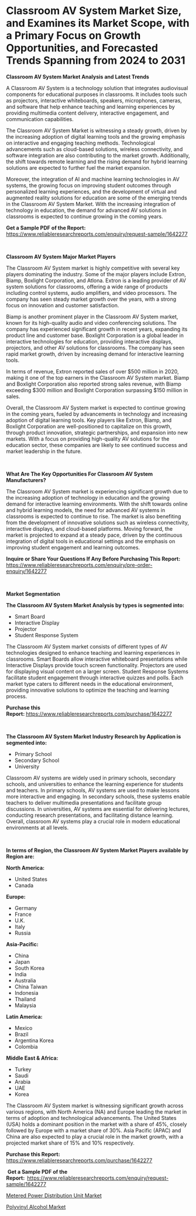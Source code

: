 <p><h1>Classroom AV System Market Size, and Examines its Market Scope, with a Primary Focus on Growth Opportunities, and Forecasted Trends Spanning from 2024 to 2031</h1></p><p><strong>Classroom AV System Market Analysis and Latest Trends</strong></p>
<p><p>A Classroom AV System is a technology solution that integrates audiovisual components for educational purposes in classrooms. It includes tools such as projectors, interactive whiteboards, speakers, microphones, cameras, and software that help enhance teaching and learning experiences by providing multimedia content delivery, interactive engagement, and communication capabilities.</p><p>The Classroom AV System Market is witnessing a steady growth, driven by the increasing adoption of digital learning tools and the growing emphasis on interactive and engaging teaching methods. Technological advancements such as cloud-based solutions, wireless connectivity, and software integration are also contributing to the market growth. Additionally, the shift towards remote learning and the rising demand for hybrid learning solutions are expected to further fuel the market expansion.</p><p>Moreover, the integration of AI and machine learning technologies in AV systems, the growing focus on improving student outcomes through personalized learning experiences, and the development of virtual and augmented reality solutions for education are some of the emerging trends in the Classroom AV System Market. With the increasing integration of technology in education, the demand for advanced AV solutions in classrooms is expected to continue growing in the coming years.</p></p>
<p><strong>Get a Sample PDF of the Report:&nbsp;</strong> <a href="https://www.reliableresearchreports.com/enquiry/request-sample/1642277">https://www.reliableresearchreports.com/enquiry/request-sample/1642277</a></p>
<p>&nbsp;</p>
<p><strong>Classroom AV System Major Market Players</strong></p>
<p><p>The Classroom AV System market is highly competitive with several key players dominating the industry. Some of the major players include Extron, Biamp, Boxlight Corporation, and Atlona. Extron is a leading provider of AV system solutions for classrooms, offering a wide range of products including control systems, audio amplifiers, and video processors. The company has seen steady market growth over the years, with a strong focus on innovation and customer satisfaction.</p><p>Biamp is another prominent player in the Classroom AV System market, known for its high-quality audio and video conferencing solutions. The company has experienced significant growth in recent years, expanding its product line and customer base. Boxlight Corporation is a global leader in interactive technologies for education, providing interactive displays, projectors, and other AV solutions for classrooms. The company has seen rapid market growth, driven by increasing demand for interactive learning tools.</p><p>In terms of revenue, Extron reported sales of over $500 million in 2020, making it one of the top earners in the Classroom AV System market. Biamp and Boxlight Corporation also reported strong sales revenue, with Biamp exceeding $300 million and Boxlight Corporation surpassing $150 million in sales.</p><p>Overall, the Classroom AV System market is expected to continue growing in the coming years, fueled by advancements in technology and increasing adoption of digital learning tools. Key players like Extron, Biamp, and Boxlight Corporation are well-positioned to capitalize on this growth, through product innovation, strategic partnerships, and expansion into new markets. With a focus on providing high-quality AV solutions for the education sector, these companies are likely to see continued success and market leadership in the future.</p></p>
<p>&nbsp;</p>
<p><strong>What Are The Key Opportunities For Classroom AV System Manufacturers?</strong></p>
<p><p>The Classroom AV System market is experiencing significant growth due to the increasing adoption of technology in education and the growing demand for interactive learning environments. With the shift towards online and hybrid learning models, the need for advanced AV systems in classrooms is expected to continue to rise. The market is also benefiting from the development of innovative solutions such as wireless connectivity, interactive displays, and cloud-based platforms. Moving forward, the market is projected to expand at a steady pace, driven by the continuous integration of digital tools in educational settings and the emphasis on improving student engagement and learning outcomes.</p></p>
<p><strong>Inquire or Share Your Questions If Any Before Purchasing This Report:</strong> <a href="https://www.reliableresearchreports.com/enquiry/pre-order-enquiry/1642277">https://www.reliableresearchreports.com/enquiry/pre-order-enquiry/1642277</a></p>
<p>&nbsp;</p>
<p><strong>Market Segmentation</strong></p>
<p><strong>The Classroom AV System Market Analysis by types is segmented into:</strong></p>
<p><ul><li>Smart Board</li><li>Interactive Display</li><li>Projector</li><li>Student Response System</li></ul></p>
<p><p>The Classroom AV System market consists of different types of AV technologies designed to enhance teaching and learning experiences in classrooms. Smart Boards allow interactive whiteboard presentations while Interactive Displays provide touch screen functionality. Projectors are used for displaying visual content on a larger screen. Student Response Systems facilitate student engagement through interactive quizzes and polls. Each market type caters to different needs in the educational environment, providing innovative solutions to optimize the teaching and learning process.</p></p>
<p><strong>Purchase this Report:&nbsp;</strong><a href="https://www.reliableresearchreports.com/purchase/1642277">https://www.reliableresearchreports.com/purchase/1642277</a></p>
<p>&nbsp;</p>
<p><strong>The Classroom AV System Market Industry Research by Application is segmented into:</strong></p>
<p><ul><li>Primary School</li><li>Secondary School</li><li>University</li></ul></p>
<p><p>Classroom AV systems are widely used in primary schools, secondary schools, and universities to enhance the learning experience for students and teachers. In primary schools, AV systems are used to make lessons more interactive and engaging. In secondary schools, these systems enable teachers to deliver multimedia presentations and facilitate group discussions. In universities, AV systems are essential for delivering lectures, conducting research presentations, and facilitating distance learning. Overall, classroom AV systems play a crucial role in modern educational environments at all levels.</p></p>
<p>&nbsp;</p>
<p><strong>In terms of Region, the Classroom AV System Market Players available by Region are:</strong></p>
<p>
    <p> <strong> North America: </strong>
        <ul>
            <li>United States</li>
            <li>Canada</li>
        </ul>
        </p> 
    <p> <strong> Europe: </strong>
        <ul>
            <li>Germany</li>
            <li>France</li>
            <li>U.K.</li>
            <li>Italy</li>
            <li>Russia</li>
        </ul>
        </p> 
    <p> <strong> Asia-Pacific: </strong>
        <ul>
            <li>China</li>
            <li>Japan</li>
            <li>South Korea</li>
            <li>India</li>
            <li>Australia</li>
            <li>China Taiwan</li>
            <li>Indonesia</li>
            <li>Thailand</li>
            <li>Malaysia</li>
        </ul>
        </p> 
    <p> <strong> Latin America: </strong>
        <ul>
            <li>Mexico</li>
            <li>Brazil</li>
            <li>Argentina Korea</li>
            <li>Colombia</li>
        </ul>
        </p> 
    <p> <strong> Middle East & Africa: </strong>
        <ul>
            <li>Turkey</li>
            <li>Saudi</li>
            <li>Arabia</li>
            <li>UAE</li>
            <li>Korea</li>
        </ul>
    </p>
    </p>
<p><p>The Classroom AV System market is witnessing significant growth across various regions, with North America (NA) and Europe leading the market in terms of adoption and technological advancements. The United States (USA) holds a dominant position in the market with a share of 45%, closely followed by Europe with a market share of 30%. Asia Pacific (APAC) and China are also expected to play a crucial role in the market growth, with a projected market share of 15% and 10% respectively.</p></p>
<p><strong>Purchase this Report: </strong><a href="https://www.reliableresearchreports.com/purchase/1642277">https://www.reliableresearchreports.com/purchase/1642277</a></p>
<p>&nbsp;<strong>Get a Sample PDF of the Report:&nbsp;&nbsp;</strong><a href="https://www.reliableresearchreports.com/enquiry/request-sample/1642277">https://www.reliableresearchreports.com/enquiry/request-sample/1642277</a></p>
<p><strong></strong></p>
<p><p><a href="https://view.publitas.com/reportprime-1/metered-power-distribution-unit-market-size-focuses-on-market-dynamics-in-depth-analysis-and-future-projections-of-its-market-forecasted-for-period-from-2024-to-2031/">Metered Power Distribution Unit Market</a></p><p><a href="https://eight-handstand-8fb.notion.site/Polyvinyl-Alcohol-Market-Offers-Provide-Insightful-Data-for-the-Time-Period-from-2024-to-2031-and-al-56e43c0a91b2446f9a32ffbdbac2a801">Polyvinyl Alcohol Market</a></p></p>